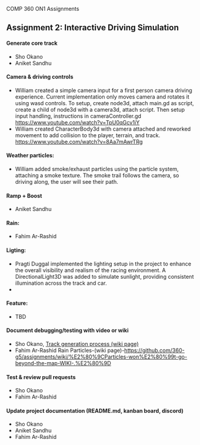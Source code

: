 COMP 360 ON1 Assignments


## Assignment 2: Interactive Driving Simulation

#### Generate core track
- Sho Okano
- Aniket Sandhu 

#### Camera & driving controls
- William created a simple camera input for a first person camera driving experience. Current implementation only moves camera and rotates it using wasd controls. To setup, create node3d, attach main.gd as script, create a child of node3d with a camera3d, attach script. Then setup input handling, instructions in cameraController.gd https://www.youtube.com/watch?v=TpU0qGcv1iY
- William created CharacterBody3d with camera attached and reworked movement to add collision to the player, terrain, and track. https://www.youtube.com/watch?v=8Aa7mAwrTRg

#### Weather particles: 
- William added smoke/exhaust particles using the particle system, attaching a smoke texture. The smoke trail follows the camera, so driving along, the user will see their path.

#### Ramp + Boost 
- Aniket Sandhu

#### Rain: 
- Fahim Ar-Rashid

#### Ligting: 
- Pragti Duggal implemented the lighting setup in the project to enhance the overall visibility and realism of the racing environment. A DirectionalLight3D was added to simulate sunlight, providing consistent illumination across the track and car.
- 
#### Feature: 
- TBD

#### Document debugging/testing with video or wiki
- Sho Okano, [Track generation process (wiki page)](https://github.com/360-g5/assignments/wiki/Sho-%E2%80%90-Track-generation-process)
- Fahim Ar-Rashid Rain Particles-(wiki page)-https://github.com/360-g5/assignments/wiki/%E2%80%9CParticles-won%E2%80%99t-go-beyond-the-map-WIKI-.%E2%80%9D

#### Test & review pull requests
- Sho Okano
- Fahim Ar-Rashid

#### Update project documentation (README.md, kanban board, discord)
- Sho Okano
- Aniket Sandhu
- Fahim Ar-Rashid
